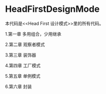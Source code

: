 # HeadFirstDesignMode


本代码是<<Head First 设计模式>>里的所有代码。


1.第一章 多用组合，少用继承

2.第二章 观察者模式 

3.第三章 装饰器

4.第四章 工厂模式 

5.第五章 单例模式

6.第六章 封装

